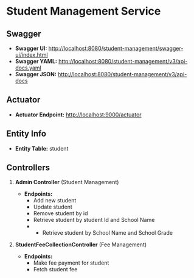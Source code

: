 # Student Management Service

## Swagger

- **Swagger UI:** [http://localhost:8080/student-management/swagger-ui/index.html](http://localhost:8080/student-management/swagger-ui/index.html)
- **Swagger YAML:** [http://localhost:8080/student-management/v3/api-docs.yaml](http://localhost:8080/student-management/v3/api-docs.yaml)
- **Swagger JSON:** [http://localhost:8080/student-management/v3/api-docs](http://localhost:8080/student-management/v3/api-docs)

## Actuator

- **Actuator Endpoint:** [http://localhost:9000/actuator](http://localhost:9000/actuator)

## Entity Info

- **Entity Table:** student

## Controllers

1. **Admin Controller** (Student Management)
    - **Endpoints:**
        - Add new student
        - Update student
        - Remove student by id
        - Retrieve student by student Id and School Name
        -  - Retrieve student by School Name and School Grade

    
2. **StudentFeeCollectionController** (Fee Management)
    - **Endpoints:**
        - Make fee payment for student
        - Fetch student fee